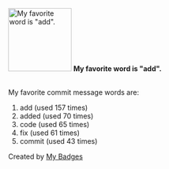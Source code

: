 <img src="https://my-badges.github.io/my-badges/favorite-word.png" alt="My favorite word is &quot;add&quot;." title="My favorite word is &quot;add&quot;." width="128">
<strong>My favorite word is &quot;add&quot;.</strong>
<br><br>

My favorite commit message words are:

1. add (used 157 times)
2. added (used 70 times)
3. code (used 65 times)
4. fix (used 61 times)
5. commit (used 43 times)


Created by <a href="https://github.com/my-badges/my-badges">My Badges</a>